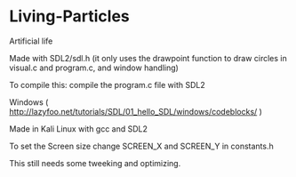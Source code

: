 # Living-Particles
Artificial life

Made with SDL2/sdl.h (it only uses the drawpoint function to draw circles in visual.c and program.c, and window handling)

To compile this:
compile the program.c file with SDL2

Windows ( http://lazyfoo.net/tutorials/SDL/01_hello_SDL/windows/codeblocks/ )

Made in Kali Linux with gcc and SDL2

To set the Screen size change SCREEN_X and SCREEN_Y in constants.h

This still needs some tweeking and optimizing.
